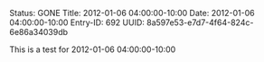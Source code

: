 Status: GONE
Title: 2012-01-06 04:00:00-10:00
Date: 2012-01-06 04:00:00-10:00
Entry-ID: 692
UUID: 8a597e53-e7d7-4f64-824c-6e86a34039db

This is a test for 2012-01-06 04:00:00-10:00
